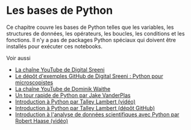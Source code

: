 # Les bases de Python

Ce chapitre couvre les bases de Python telles que les variables, les structures de données, les opérateurs, les boucles, les conditions et les fonctions. Il n'y a pas de packages Python spéciaux qui doivent être installés pour exécuter ces notebooks.

Voir aussi
* [La chaîne YouTube de Digital Sreeni](https://www.youtube.com/channel/UC34rW-HtPJulxr5wp2Xa04w)
* [Le dépôt d'exemples GitHub de Digital Sreeni : Python pour microscopistes](https://github.com/bnsreenu/python_for_microscopists)
* [La chaîne YouTube de Dominik Waithe](https://www.youtube.com/channel/UCTjalOTI0yBPBOguYPzwE4g)
* [Un tour rapide de Python par Jake VanderPlas](https://jakevdp.github.io/WhirlwindTourOfPython/index.html)
* [Introduction à Python par Talley Lambert (vidéo)](https://nic.med.harvard.edu/python/)
* [Introduction à Python par Talley Lambert (dépôt GitHub)](https://github.com/tlambert03/hms_pyintro2)
* [Introduction à l'analyse de données scientifiques avec Python par Robert Haase (vidéo)](https://youtu.be/MOEPe9TGBK0)